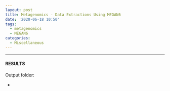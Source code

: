 ```yaml
---
layout: post
title: Metagenomics - Data Extractions Using MEGAN6
date: '2020-06-18 10:50'
tags: 
  - metagenomics
  - MEGAN6
categories: 
  - Miscellaneous
---
```




---

#### RESULTS

Output folder:

- []()

